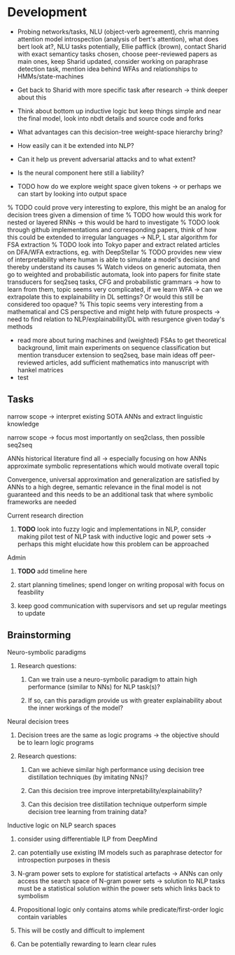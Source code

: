 Development
===========

-   Probing networks/tasks, NLU (object-verb agreement), chris manning
    attention model introspection (analysis of bert\'s attention), what
    does bert look at?, NLU tasks potentially, Ellie pafflick (brown),
    contact Sharid with exact semanticy tasks chosen, choose
    peer-reviewed papers as main ones, keep Sharid updated, consider
    working on paraphrase detection task, mention idea behind WFAs and
    relationships to HMMs/state-machines

-   Get back to Sharid with more specific task after research -\> think
    deeper about this

-   Think about bottom up inductive logic but keep things simple and
    near the final model, look into nbdt details and source code and
    forks

-   What advantages can this decision-tree weight-space hierarchy bring?

-   How easily can it be extended into NLP?

-   Can it help us prevent adversarial attacks and to what extent?

-   Is the neural component here still a liability?

-   TODO how do we explore weight space given tokens -\> or perhaps we
    can start by looking into output space

\% TODO could prove very interesting to explore, this might be an analog
for decision trees given a dimension of time % TODO how would this work
for nested or layered RNNs -\> this would be hard to investigate % TODO
look through github implementations and corresponding papers, think of
how this could be extended to irregular languages -\> NLP, L star
algorithm for FSA extraction % TODO look into Tokyo paper and extract
related articles on DFA/WFA extractions, eg. with DeepStellar % TODO
provides new view of interpretability where human is able to simulate a
model\'s decision and thereby understand its causes % Watch videos on
generic automata, then go to weighted and probabilistic automata, look
into papers for finite state transducers for seq2seq tasks, CFG and
probabilistic grammars -\> how to learn from them, topic seems very
complicated, if we learn WFA -\> can we extrapolate this to
explainability in DL settings? Or would this still be considered too
opaque? % This topic seems very interesting from a mathematical and CS
perspective and might help with future prospects -\> need to find
relation to NLP/explainability/DL with resurgence given today\'s methods

-   read more about turing machines and (weighted) FSAs to get
    theoretical background, limit main experiments on sequence
    classification but mention transducer extension to seq2seq, base
    main ideas off peer-reviewed articles, add sufficient mathematics
    into manuscript with hankel matrices
-   test

Tasks
-----

narrow scope -\> interpret existing SOTA ANNs and extract linguistic
knowledge

narrow scope -\> focus most importantly on seq2class, then possible
seq2seq

ANNs historical literature find all -\> especially focusing on how ANNs
approximate symbolic representations which would motivate overall topic

Convergence, universal approximation and generalization are satisfied by
ANNs to a high degree, semantic relevance in the final model is not
guaranteed and this needs to be an additional task that where symbolic
frameworks are needed

Current research direction

1.  **TODO** look into fuzzy logic and implementations in
    NLP, consider making pilot test of NLP task with inductive logic and
    power sets -\> perhaps this might elucidate how this problem can be
    approached

Admin

1.  **TODO** add timeline here

2.  start planning timelines; spend longer on writing proposal with
    focus on feasbility

3.  keep good communication with supervisors and set up regular meetings
    to update

Brainstorming
-------------

Neuro-symbolic paradigms

1.  Research questions:

    1.  Can we train use a neuro-symbolic paradigm to attain high
        performance (similar to NNs) for NLP task(s)?

    2.  If so, can this paradigm provide us with greater explainability
        about the inner workings of the model?

Neural decision trees

1.  Decision trees are the same as logic programs -\> the objective
    should be to learn logic programs

2.  Research questions:

    1.  Can we achieve similar high performance using decision tree
        distillation techniques (by imitating NNs)?

    2.  Can this decision tree improve interpretability/explainability?

    3.  Can this decision tree distillation technique outperform simple
        decision tree learning from training data?

Inductive logic on NLP search spaces

1.  consider using differentiable ILP from DeepMind

2.  can potentially use existing IM models such as paraphrase detector
    for introspection purposes in thesis

3.  N-gram power sets to explore for statistical artefacts -\> ANNs can
    only access the search space of N-gram power sets -\> solution to
    NLP tasks must be a statistical solution within the power sets which
    links back to symbolism

4.  Propositional logic only contains atoms while predicate/first-order
    logic contain variables

5.  This will be costly and difficult to implement

6.  Can be potentially rewarding to learn clear rules
